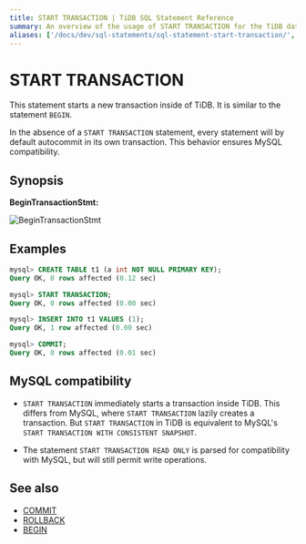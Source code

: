 ```yaml
---
title: START TRANSACTION | TiDB SQL Statement Reference
summary: An overview of the usage of START TRANSACTION for the TiDB database.
aliases: ['/docs/dev/sql-statements/sql-statement-start-transaction/','/docs/dev/reference/sql/statements/start-transaction/']
---
```


# START TRANSACTION

This statement starts a new transaction inside of TiDB. It is similar to the statement `BEGIN`.

In the absence of a `START TRANSACTION` statement, every statement will by default autocommit in its own transaction. This behavior ensures MySQL compatibility.

## Synopsis

**BeginTransactionStmt:**

![BeginTransactionStmt](/media/sqlgram/BeginTransactionStmt.png)

## Examples

```sql
mysql> CREATE TABLE t1 (a int NOT NULL PRIMARY KEY);
Query OK, 0 rows affected (0.12 sec)

mysql> START TRANSACTION;
Query OK, 0 rows affected (0.00 sec)

mysql> INSERT INTO t1 VALUES (1);
Query OK, 1 row affected (0.00 sec)

mysql> COMMIT;
Query OK, 0 rows affected (0.01 sec)
```

## MySQL compatibility

* `START TRANSACTION` immediately starts a transaction inside TiDB. This differs from MySQL, where `START TRANSACTION` lazily creates a transaction. But `START TRANSACTION` in TiDB is equivalent to MySQL's `START TRANSACTION WITH CONSISTENT SNAPSHOT`.

* The statement `START TRANSACTION READ ONLY` is parsed for compatibility with MySQL, but will still permit write operations.

## See also

* [COMMIT](/sql-statements/sql-statement-commit.md)
* [ROLLBACK](/sql-statements/sql-statement-rollback.md)
* [BEGIN](/sql-statements/sql-statement-begin.md)
